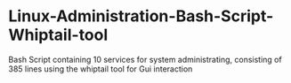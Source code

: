# Linux-Administration-Bash-Script-Whiptail-tool
Bash Script containing 10 services for system administrating, consisting of 385 lines using the whiptail tool for Gui interaction
## 
